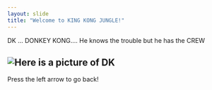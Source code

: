 ```yaml
---
layout: slide
title: "Welcome to KING KONG JUNGLE!"
---
```

DK ... DONKEY KONG.... He knows the trouble but he has the CREW

![Here is a picture of DK](https://w7.pngwing.com/pngs/993/768/png-transparent-donkey-kong-country-returns-donkey-kong-jr-dk-jungle-climber-donkey-mammal-animals-carnivoran.png)
---

Press the left arrow to go back!


